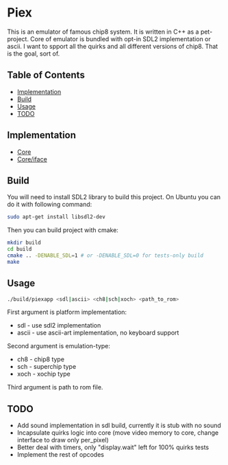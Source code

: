 # Piex

This is an emulator of famous chip8 system. It is written in C++ as a pet-project.
Core of emulator is bundled with opt-in SDL2 implementation or ascii.
I want to spport all the quirks and all different versions of chip8. That is the goal, sort of.

## Table of Contents

- [Implementation](#implementation)
- [Build](#build)
- [Usage](#usage)
- [TODO](#todo)

## Implementation

- [Core](core/README.md)
- [Core/iface](core/iface/README.md)

## Build

You will need to install SDL2 library to build this project. On Ubuntu you can do it with following command:

```bash
sudo apt-get install libsdl2-dev
```

Then you can build project with cmake:

```bash
mkdir build
cd build
cmake .. -DENABLE_SDL=1 # or -DENABLE_SDL=0 for tests-only build
make
```

## Usage

```bash
./build/piexapp <sdl|ascii> <ch8|sch|xoch> <path_to_rom>
```

First argument is platform implementation:
- sdl - use sdl2 implementation
- ascii - use ascii-art implementation, no keyboard support

Second argument is emulation-type:
- ch8 - chip8 type
- sch - superchip type
- xoch - xochip type

Third argument is path to rom file.

## TODO

- Add sound implementation in sdl build, currently it is stub with no sound
- Incapsulate quirks logic into core (move video memory to core, change interface to draw only per_pixel)
- Better deal with timers, only "display.wait" left for 100% quirks tests
- Implement the rest of opcodes
